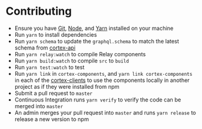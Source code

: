 # Contributing

- Ensure you have [Git](https://git-scm.com/), [Node](https://nodejs.org), and [Yarn](https://yarnpkg.com) installed on your machine
- Run `yarn` to install dependencies
- Run `yarn schema` to update the `graphql.schema` to match the latest schema from [cortex-api](https://github.com/trevordmiller/cortex-api)
- Run `yarn relay:watch` to compile Relay components
- Run `yarn build:watch` to compile `src` to `build`
- Run `yarn test:watch` to test
- Run `yarn link` in `cortex-components`, and `yarn link cortex-components` in each of the [cortex-clients](https://github.com/trevordmiller/cortex-clients) to use the components locally in another project as if they were installed from npm
- Submit a pull request to `master`
- Continuous Integration runs `yarn verify` to verify the code can be merged into `master`
- An admin merges your pull request into `master` and runs `yarn release` to release a new version to npm
